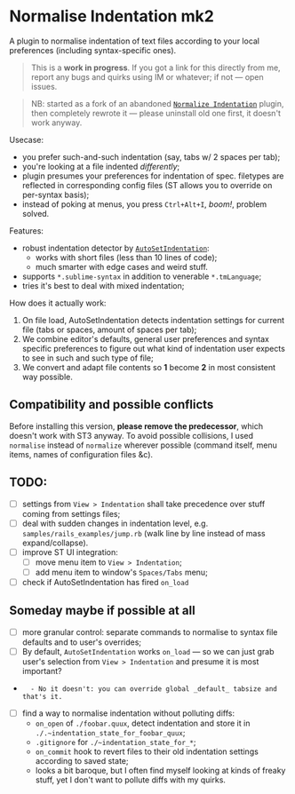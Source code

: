 # Normalise Indentation mk2

A plugin to normalise indentation of text files according to your local preferences (including syntax-specific ones).

> This is a **work in progress**. If you got a link for this directly from me, report any bugs and quirks using IM or whatever; if not — open issues.

> NB: started as a fork of an abandoned [`Normalize Indentation`](https://github.com/Ennosuke/Normalize-Indentation) plugin, then completely rewrote it — please uninstall old one first, it doesn't work anyway.

Usecase: 

- you prefer such-and-such indentation (say, tabs w/ 2 spaces per tab);
- you're looking at a file indented _differently_;
- plugin presumes your preferences for indentation of spec. filetypes are reflected in corresponding config files (ST allows you to override on per-syntax basis);
- instead of poking at menus, you press `Ctrl+Alt+I`, *boom!*, problem solved.

Features:

- robust indentation detector by [`AutoSetIndentation`](https://packagecontrol.io/packages/AutoSetIndentation):
    - works with short files (less than 10 lines of code);
    - much smarter with edge cases and weird stuff.
- supports `*.sublime-syntax` in addition to venerable `*.tmLanguage`;
- tries it's best to deal with mixed indentation;

How does it actually work:

1. On file load, AutoSetIndentation detects indentation settings for current file (tabs or spaces, amount of spaces per tab);
2. We combine editor's defaults, general user preferences and syntax specific preferences to figure out what kind of indentation user expects to see in such and such type of file;
3. We convert and adapt file contents so **1** become **2** in most consistent way possible.

## Compatibility and possible conflicts

Before installing this version, __please remove the predecessor__, which doesn't work with ST3 anyway. To avoid possible collisions, I used `normalise` instead of `normalize` wherever possible (command itself, menu items, names of configuration files &c). 

## TODO:

- [ ] settings from `View > Indentation` shall take precedence over stuff coming from settings files;
- [ ] deal with sudden changes in indentation level, e.g. `samples/rails_examples/jump.rb` (walk line by line instead of mass expand/collapse).
- [ ] improve ST UI integration:
    - [ ] move menu item to `View > Indentation`;
    - [ ] add menu item to window's `Spaces/Tabs` menu;
- [ ] check if AutoSetIndentation has fired `on_load`

## Someday maybe if possible at all

- [ ] more granular control: separate commands to normalise to syntax file defaults and to user's overrides;
- [ ] By default, `AutoSetIndentation` works `on_load` — so we can just grab user's selection from `View > Indentation` and presume it is most important?
- ~~~[x] support per-project and/or per-language preferences (if ST as a platform supports it);~~~
    - No it doesn't: you can override global _default_ tabsize and that's it.
- [ ] find a way to normalise indentation without polluting diffs:
    - `on_open` of `./foobar.quux`, detect indentation and store it in `./.~indentation_state_for_foobar_quux`;
    - `.gitignore` for `./~indentation_state_for_*`;
    - `on_commit` hook to revert files to their old indentation settings according to saved state;
    - looks a bit baroque, but I often find myself looking at kinds of freaky stuff, yet I don't want to pollute diffs with my quirks.
